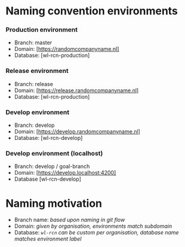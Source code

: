 # Naming convention environments

### Production environment

- Branch: master
- Domain: [https://randomcompanyname.nl]
- Database: [wl-rcn-production]

### Release environment

- Branch: release
- Domain: [https://release.randomcompanyname.nl]
- Database: [wl-rcn-production]

### Develop environment

- Branch: develop
- Domain: [https://develop.randomcompanyname.nl]
- Database: [wl-rcn-develop]

### Develop environment (localhost)

- Branch: develop / goal-branch
- Domain: [https://develop.localhost:4200]
- Database [wl-rcn-develop]

# Naming motivation

- Branch name: _based upon naming in git flow_
- Domain: _given by organisation, environments match subdomain_
- Database: _`wl-rcn` can be custom per organisation, database name matches environment label_

<!--
# For later on

 - Put components in packages

## Components should be in a package

- Table
- Flightplan
- .do / production.yaml
- Error handling / interceptor-service

### Server

- CRUD
- Get-from.js
- Table
- Image
- Extend-smart
- Model-Ref

Not ready

- Database seed -->
